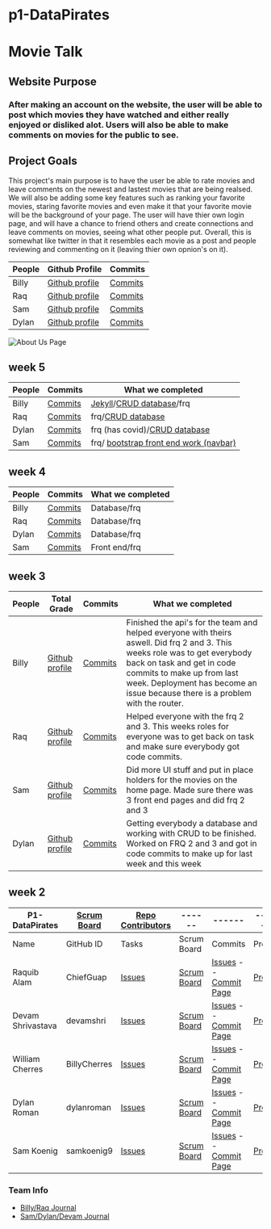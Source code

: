 # p1-DataPirates 
# Movie Talk
## Website Purpose
### After making an account on the website, the user will be able to post which movies they have watched and either really enjoyed or disliked alot. Users will also be able to make comments on movies for the public to see. 

## Project Goals
This project's main purpose is to have the user be able to rate movies and leave comments on the newest and lastest movies that are being realsed. We will also be adding some key features such as ranking your favorite movies, staring favorite movies and even make it that your favorite movie will be the background of your page. The user will have thier own login page, and will have a chance to friend others and create connections and leave comments on movies, seeing what other people put. Overall, this is somewhat like twitter in that it resembles each movie as a post and people reviewing and commenting on it (leaving thier own opnion's on it). 

People | Github Profile | Commits |
-------------  | -------------- | -------------- |
Billy  | [Github profile](https://github.com/BillyCherres) |[Commits](https://github.com/ChiefGuap/p1-DataPirates/commits?author=BillyCherres)| 
Raq   | [Github profile](https://github.com/ChiefGuap) |[Commits](https://github.com/ChiefGuap/p1-DataPirates/commits?author=ChiefGuap)| 
Sam  |[Github profile](https://github.com/samkoenig9) |[Commits](https://github.com/ChiefGuap/p1-DataPirates/commits?author=samkoenig9)| 
Dylan   | [Github profile](https://github.com/dylanroman) |[Commits](https://github.com/ChiefGuap/p1-DataPirates/commits?author=dylanroman)| 


![About Us Page](https://user-images.githubusercontent.com/72891935/148991151-345d249d-e8bf-4612-84a4-eccff8b9dea7.png)


  
  
## week 5

People | Commits | What we completed |
------------- | -------------- | -------------- |
Billy  | [Commits](https://github.com/ChiefGuap/p1-DataPirates/commits?author=BillyCherres) | [Jekyll](https://chiefguap.github.io/p1-DataPirates/)/[CRUD database](https://movietalk.nighthawkcodingsociety.com/ar2022/admin)/frq  |
Raq  | [Commits](https://github.com/ChiefGuap/p1-DataPirates/commits?author=ChiefGuap) |  frq/[CRUD database](https://movietalk.nighthawkcodingsociety.com/ar2022/admin) |
Dylan  | [Commits](https://github.com/ChiefGuap/p1-DataPirates/commits?author=dylanroman) |  frq (has covid)/[CRUD database](https://movietalk.nighthawkcodingsociety.com/ar2022/admin) |
Sam  |[Commits](https://github.com/ChiefGuap/p1-DataPirates/commits?author=samkoenig9)  | frq/ [bootstrap front end work (navbar)](https://movietalk.nighthawkcodingsociety.com)  |



## week 4

People | Commits | What we completed |
------------- | -------------- | -------------- |
Billy  | [Commits](https://github.com/ChiefGuap/p1-DataPirates/commits?author=BillyCherres) | Database/frq  |
Raq  | [Commits](https://github.com/ChiefGuap/p1-DataPirates/commits?author=ChiefGuap) |  Database/frq |
Dylan  | [Commits](https://github.com/ChiefGuap/p1-DataPirates/commits?author=dylanroman) |  Database/frq |
Sam  |[Commits](https://github.com/ChiefGuap/p1-DataPirates/commits?author=samkoenig9)  | Front end/frq  |
              
  
  
## week 3

People | Total Grade | Commits | What we completed |
-------------  | -------------- | -------------- | -------------- |
Billy  | [Github profile](https://github.com/BillyCherres) |[Commits](https://github.com/ChiefGuap/p1-DataPirates/commits?author=BillyCherres)|Finished the api's for the team and helped everyone with theirs aswell. Did frq 2 and 3. This weeks role was to get everybody back on task and get in code commits to make up from last week. Deployment has become an issue because there is a problem with the router. | 
Raq   | [Github profile](https://github.com/ChiefGuap) |[Commits](https://github.com/ChiefGuap/p1-DataPirates/commits?author=ChiefGuap)|Helped everyone with the frq 2 and 3. This weeks roles for everyone was to get back on task and make sure everybody got code commits. | 
Sam  |[Github profile](https://github.com/samkoenig9) |[Commits](https://github.com/ChiefGuap/p1-DataPirates/commits?author=samkoenig9)|Did more UI stuff and put in place holders for the movies on the home page. Made sure there was 3 front end pages and did frq 2 and 3| 
Dylan   | [Github profile](https://github.com/dylanroman) |[Commits](https://github.com/ChiefGuap/p1-DataPirates/commits?author=dylanroman)|Getting everybody a database and working with CRUD to be finished. Worked on FRQ 2 and 3 and got in code commits to make up for last week and this week | 


  
  
## week 2

P1-DataPirates   | [Scrum Board](https://github.com/ChiefGuap/p1-DataPirates/projects/1) | [Repo Contributors](https://github.com/ChiefGuap/p1-DataPirates/graphs/contributors) | ------ | ------ | ------ |
------ | ------ | ------ | ------ | ------ | ------ |
Name            | GitHub ID | Tasks | Scrum Board | Commits | Profile |
Raquib Alam | ChiefGuap | [Issues](https://github.com/ChiefGuap/p1-DataPirates/issues?q=is%3Aissue+assignee%3AChiefGuap+) | [Scrum Board](https://github.com/ChiefGuap/p1-DataPirates/projects/1?card_filter_query=assignee%3AChiefGuap) | [Issues](https://github.com/ChiefGuap/p1-DataPirates/issues/assigned/ChiefGuap) -- [Commit Page](https://github.com/ChiefGuap/p1-DataPirates/commits?author=ChiefGuap)| [Profile](https://github.com/ChiefGuap) |
Devam Shrivastava | devamshri | [Issues](https://github.com/ChiefGuap/p1-DataPirates/issues?q=is%3Aissue+assignee%3Adevamshri+) | [Scrum Board](https://github.com/ChiefGuap/p1-DataPirates/projects/1?card_filter_query=assignee%3Adevamshri) | [Issues](https://github.com/ChiefGuap/p1-DataPirates/issues/assigned/devamshri) -- [Commit Page](https://github.com/ChiefGuap/p1-DataPirates/commits?author=devamshri)| [Profile](https://github.com/devamshri) |
William Cherres | BillyCherres | [Issues](https://github.com/ChiefGuap/p1-DataPirates/issues?q=is%3Aissue+assignee%3ABillyCherres+) | [Scrum Board](https://github.com/ChiefGuap/p1-DataPirates/projects/1?card_filter_query=assignee%3ABillyCherres) | [Issues](https://github.com/ChiefGuap/p1-DataPirates/issues/assigned/BillyCherres) -- [Commit Page](https://github.com/ChiefGuap/p1-DataPirates/commits?author=BillyCherres)| [Profile](https://github.com/BillyCherres) | 
Dylan Roman | dylanroman | [Issues](https://github.com/ChiefGuap/p1-DataPirates/issues?q=is%3Aissue+assignee%3Adylanroman+) | [Scrum Board](https://github.com/ChiefGuap/p1-DataPirates/projects/1?card_filter_query=assignee%3Adylanroman) | [Issues](https://github.com/ChiefGuap/p1-DataPirates/issues/assigned/dylanroman) -- [Commit Page](https://github.com/ChiefGuap/p1-DataPirates/commits?author=dylanroman)| [Profile](https://github.com/dylanroman) |
Sam Koenig | samkoenig9 | [Issues](https://github.com/ChiefGuap/p1-DataPirates/issues?q=is%3Aissue+assignee%3Asamkoenig9+) | [Scrum Board](https://github.com/ChiefGuap/p1-DataPirates/projects/1?card_filter_query=assignee%3Asamkoenig9) | [Issues](https://github.com/ChiefGuap/p1-DataPirates/issues/assigned/samkoenig9) -- [Commit Page](https://github.com/ChiefGuap/p1-DataPirates/commits?author=samkoenig9)| [Profile](https://github.com/samkoenig9) |
  
  
  
### Team Info
- [Billy/Raq Journal](https://docs.google.com/document/d/1mcRnMQT0GDW596qT5bl8U42L6-XRTjykO_ndIaXuAvc/edit)
- [Sam/Dylan/Devam Journal](https://docs.google.com/document/d/1tSdTbmLj6imljpYDC7OJZhwsZqx2VFLlgDK_WOr7RJA/edit)


